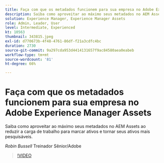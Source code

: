```yaml
---
title: Faça com que os metadados funcionem para sua empresa no Adobe Experience Manager Assets
description: Saiba como aproveitar ao máximo seus metadados no AEM Assets ao reduzir a carga de trabalho para marcar ativos e tornar seus ativos mais pesquisáveis.
solution: Experience Manager, Experience Manager Assets
role: Admin, Leader, User
level: Intermediate, Experienced
kt: 10563
thumbnail: 343815.jpeg
exl-id: d770673b-4f48-4761-86df-f21a3cdfc4bc
duration: 2730
source-git-commit: 9a297cda953d4414131657f9ac84580aea0eabeb
workflow-type: tm+mt
source-wordcount: '81'
ht-degree: 66%

---
```


# Faça com que os metadados funcionem para sua empresa no Adobe Experience Manager Assets

Saiba como aproveitar ao máximo seus metadados no AEM Assets ao reduzir a carga de trabalho para marcar ativos e tornar seus ativos mais pesquisáveis.

*Robin Bussell* Treinador Sênior/Adobe

>[!VIDEO](https://video.tv.adobe.com/v/343815/?quality=12&learn=on)
